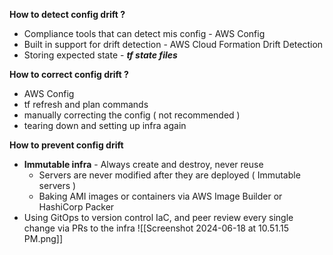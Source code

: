 **How to detect config drift ?**
- Compliance tools that can detect mis config - AWS Config
- Built in support for drift detection - AWS Cloud Formation Drift Detection
- Storing expected state - ***tf state files***

**How to correct config drift ?**
- AWS Config
- tf refresh and plan commands
- manually correcting the config ( not recommended )
- tearing down and setting up infra again

**How to prevent config drift**
- **Immutable infra** - Always create and destroy, never reuse
	- Servers are never modified after they are deployed ( Immutable servers )
	- Baking AMI images or containers via AWS Image Builder or HashiCorp Packer
- Using GitOps to version control IaC, and peer review every single change via PRs to the infra 
![[Screenshot 2024-06-18 at 10.51.15 PM.png]]